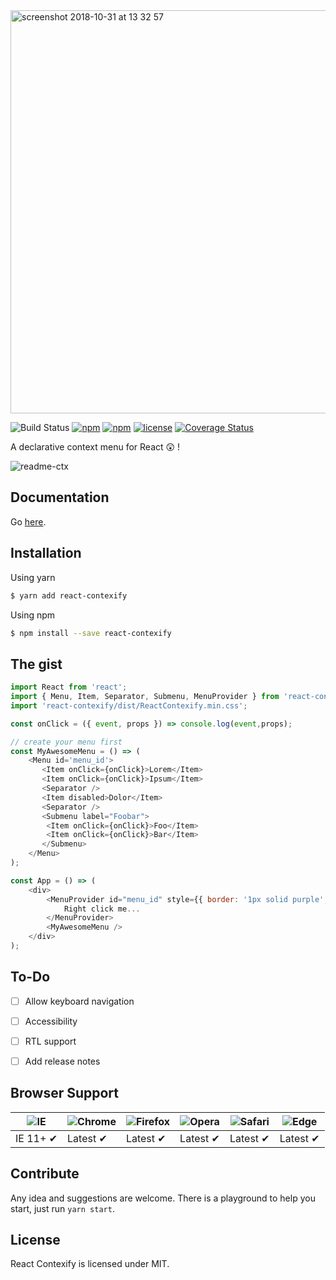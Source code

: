 <img width="645" alt="screenshot 2018-10-31 at 13 32 57" src="https://user-images.githubusercontent.com/5574267/47815610-1806fa00-dd51-11e8-981b-2f680244ae29.png">

![Build Status](https://travis-ci.org/fkhadra/react-contexify.svg?branch=master) [![npm](https://img.shields.io/npm/dm/react-contexify.svg)]() [![npm](https://img.shields.io/npm/v/react-contexify.svg)]() [![license](https://img.shields.io/github/license/fkhadra/react-contexify.svg?maxAge=2592000)]() [![Coverage Status](https://coveralls.io/repos/github/fkhadra/react-contexify/badge.svg?branch=master)](https://coveralls.io/github/fkhadra/react-contexify?branch=master)

A declarative context menu for React 😲 !

![readme-ctx](https://user-images.githubusercontent.com/5574267/29753912-43c54008-8b7b-11e7-9627-258fde1ffddd.gif)

## Documentation

Go [here](https://fkhadra.github.io/react-contexify). 

## Installation

Using yarn

```sh
$ yarn add react-contexify
```

Using npm

```sh
$ npm install --save react-contexify
```

## The gist

```js
import React from 'react';
import { Menu, Item, Separator, Submenu, MenuProvider } from 'react-contexify';
import 'react-contexify/dist/ReactContexify.min.css';

const onClick = ({ event, props }) => console.log(event,props);

// create your menu first
const MyAwesomeMenu = () => (
    <Menu id='menu_id'>
       <Item onClick={onClick}>Lorem</Item>
       <Item onClick={onClick}>Ipsum</Item>
       <Separator />
       <Item disabled>Dolor</Item>
       <Separator />
       <Submenu label="Foobar">
        <Item onClick={onClick}>Foo</Item>
        <Item onClick={onClick}>Bar</Item>
       </Submenu>
    </Menu>
);

const App = () => (
    <div>
        <MenuProvider id="menu_id" style={{ border: '1px solid purple', display: 'inline-block' }}>
            Right click me...
        </MenuProvider>
        <MyAwesomeMenu />
    </div>
);
```

## To-Do

- [ ] Allow keyboard navigation
- [ ] Accessibility
- [ ] RTL support
- [ ] Add release notes


## Browser Support

![IE](https://cloud.githubusercontent.com/assets/398893/3528325/20373e76-078e-11e4-8e3a-1cb86cf506f0.png) | ![Chrome](https://cloud.githubusercontent.com/assets/398893/3528328/23bc7bc4-078e-11e4-8752-ba2809bf5cce.png) | ![Firefox](https://cloud.githubusercontent.com/assets/398893/3528329/26283ab0-078e-11e4-84d4-db2cf1009953.png) | ![Opera](https://cloud.githubusercontent.com/assets/398893/3528330/27ec9fa8-078e-11e4-95cb-709fd11dac16.png) | ![Safari](https://cloud.githubusercontent.com/assets/398893/3528331/29df8618-078e-11e4-8e3e-ed8ac738693f.png) | ![Edge](https://raw.githubusercontent.com/alrra/browser-logos/master/src/edge/edge_48x48.png)
--- | --- | --- | --- | --- | --- |
IE 11+ ✔ | Latest ✔ | Latest ✔ | Latest ✔ | Latest ✔ | Latest ✔ |


## Contribute

Any idea and suggestions are welcome. There is a playground to help you start, just run `yarn start`.

## License

React Contexify is licensed under MIT. 
